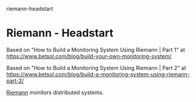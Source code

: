 riemann-headstart
# Riemann - Headstart

Based on "How to Build a Monitoring System Using Riemann | Part 1" at https://www.betsol.com/blog/build-your-own-monitoring-system/

Based on "How to Build a Monitoring System Using Riemann | Part 2" at https://www.betsol.com/blog/build-a-monitoring-system-using-riemann-part-2/

[Riemann](https://riemann.io/) monitors distributed systems.
